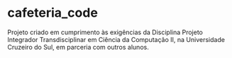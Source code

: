 # cafeteria_code
Projeto criado em cumprimento às exigências da Disciplina Projeto Integrador Transdisciplinar em Ciência da Computação II, na Universidade Cruzeiro do Sul, em parceria com outros alunos.

